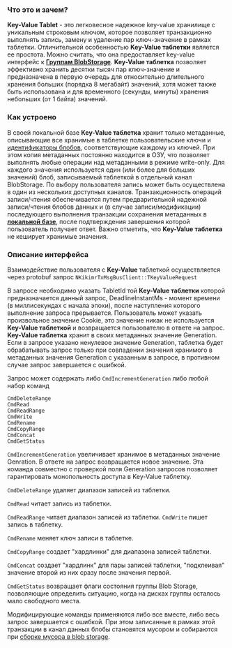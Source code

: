 ### Что это и зачем?

**Key-Value Tablet** - это легковесное надежное key-value хранилище с уникальным строковым ключом, которое позволяет транзакционно выполнять запись, замену и удаление пар ключ-значение в рамках таблетки. Отличительной особенностью **Key-Value таблетки** является ее простота. Можно считать, что она предоставляет key-value интерфейс к **[Группам BlobStorage](tablet_blobstorage_overview.md#gruppyblobstorage)**. **Key-Value таблетка** позволяет эффективно хранить десятки тысяч пар ключ-значение и предназначена в первую очередь для относительно длительного хранения больших (порядка 8 мегабайт) значений, хотя может также быть использована и для временного (секунды, минуты) хранения небольших (от 1 байта) значений.

### Как устроено
В своей локальной базе **Key-Value таблетка** хранит только метаданные, описывающие все хранимые в таблетке пользовательские ключи и [идентификаторы блобов](tablet_blobstorage_overview.md#formatkljuchejjzapisejjvblobstorage), соответствующие каждому из ключей. При этом копия метаданных постоянно находится в ОЗУ, что позволяет выполнять любые операции над метаданными в режиме write-only. Для каждого значения используется один (или более для больших значений) блоб, записываемый таблеткой в отдельный канал BlobStorage. По выбору пользователя запись может быть осуществлена в один из нескольких доступных каналов. Транзакционность операций записи/чтения обеспечивается путем предварительной надежной записи/чтения блобов данных и (в случае записи/модификации) последующего выполнения транзакции сохранения метаданных в **[локальной базе](localdatabase.md)**, после подтверждения завершения которой пользователь получает ответ. Важно отметить, что **Key-Value таблетка** не кеширует хранимые значения.

### Описание интерфейса
Взаимодействие пользователя с **Key-Value** таблеткой осуществляется через protobuf запрос 
`NKikimrTxMsgBusClient::TKeyValueRequest`

В запросе необходимо указать TabletId той **Key-Value таблетки** которой предназначается данный запрос, DeadlineInstantMs - момент времени (в миллисекундах с начала эпохи), после наступления которого выполнение запроса прерывается. Пользователь может указать произвольное значение Cookie, это значение никак не используется **Key-Value таблеткой** и возвращается пользователю в ответе на запрос.
**Key-Value таблетка** хранит в своих метаданных значение Generation. Если в запросе указано ненулевое значение Generation, таблетка будет обрабатывать запрос только при совпадении значения хранимого в метаданных значения Generation с указанным в запросе, в противном случае запрос завершается с ошибкой.
    
Запрос может содержать либо
`CmdIncrementGeneration`
либо любой набор команд
```
CmdDeleteRange
CmdRead
CmdReadRange
CmdWrite
CmdRename
CmdCopyRange
CmdConcat
CmdGetStatus
```
`CmdIncrementGeneration` увеличивает хранимое в метаданных значение Genration. В ответе на запрос возвращается новое значение. Эта команда совместно с проверкой поля Generation запросов позволяет гарантировать монопольность доступа в Key-Value таблетку.

`CmdDeleteRange` удаляет диапазон записей из таблетки.

`CmdRead` читает запись из таблетки.

`CmdReadRange` читает диапазон записей из таблетки.
`CmdWrite` пишет запись в таблетку.

`CmdRename` меняет ключ записи в таблетке.

`CmdCopyRange` создает "хардлинки" для диапазона записей таблетки.

`CmdConcat` создает "хардлинк" для пары записей таблетки, "подклеивая" значение второй из них сразу после значения первой.

`CmdGetStatus` возвращает флаги состояния группы Blob Storage, позволяющие определить ситуацию, когда на дисках группы осталось мало свободного места.

Модифицирующие команды применяются либо все вместе, либо весь запрос завершается с ошибкой. При этом записанные в рамках этой транзакции в канал данных блобы становятся мусором и собираются при [сборке мусора в blob storage](tablet_blobstorage_overview.md#sborkamusora).